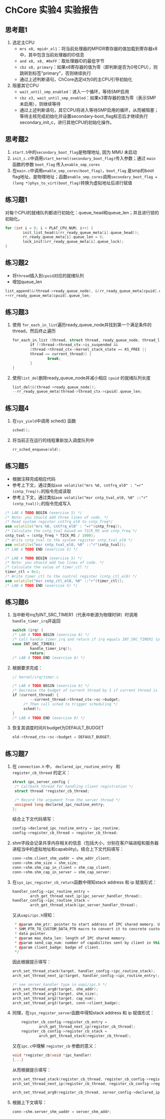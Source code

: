 # ChCore 实验4 实验报告

## 思考题1

1. 选定主CPU
   * `mrs x8, mpidr_el1`：将当前处理器的MPIDR寄存器的值加载到寄存器x8中，其中包含当前处理器的ID信息
   * `and x8, x8, #0xFF`：取处理器ID的最低字节
   * `cbz x8, primary`：如果x8寄存器的值为零（即判断是否为0号CPU），则跳转到标签"primary"，否则继续执行
   * 通过上述判断语句，ChCore选定id为0的主CPU引导初始化
2. 阻塞其它CPU
   * `wait_until_smp_enabled`：进入一个循环，等待SMP启用
   * `cbz x3, wait_until_smp_enabled`：如果x3寄存器的值为零（表示SMP未启用），则继续等待
   * 通过上述判断语句，其它CPU将进入等待SMP启用的循环，从而被阻塞；等待主核完成初始化并设置secondary-boot_flag标志后才继续执行secondary_init_c，进行其他CPU的初始化操作。



## 思考题2

1. `start.S`中的`secondary_boot_flag`是物理地址, 因为 MMU 未启动
2. `init_c.c`中调用`start_kernel(secondary_boot_flag)`传入参数；通过 `main` 函数的参数 `boot_flag` 传入`enable_smp_cores`
3. 在`main.c`中调用`enable_smp_cores(boot_flag)`，`boot_flag` 是smp的boot flag地址，是物理地址；函数`enable_smp_cores`调用`secondary_boot_flag = (long *)phys_to_virt(boot_flag)`转换为虚拟地址后进行赋值



## 练习题1

对每个CPU的就绪队列都进行初始化：queue_head和queue_len；并且进行锁的初始化。

```C++
for (int i = 0; i < PLAT_CPU_NUM; i++) {
        init_list_head(&(rr_ready_queue_meta[i].queue_head));
        rr_ready_queue_meta[i].queue_len = 0;
        lock_init(&rr_ready_queue_meta[i].queue_lock);
}
```



## 练习题2

* 将`thread`插入到`cpuid`对应的就绪队列
* 增加queue_len

```C++
list_append(&(thread->ready_queue_node), &(rr_ready_queue_meta[cpuid].queue_head));
++rr_ready_queue_meta[cpuid].queue_len;
```



## 练习题3

1. 使用 `for_each_in_list`遍历ready_queue_node并找到第一个满足条件的thread，然后终止遍历

   ```C++
   for_each_in_list (thread, struct thread, ready_queue_node, thread_list) {
           if (!thread->thread_ctx->is_suspended && 
           (thread->thread_ctx->kernel_stack_state == KS_FREE || 
           thread == current_thread)) {
                   break;
           }
   }
   ```

   

2. 使用`list_del`删除ready_queue_node并减小相应 `cpuid` 的就绪队列长度

   ```c++
   list_del(&(thread->ready_queue_node));
   --rr_ready_queue_meta[thread->thread_ctx->cpuid].queue_len;
   ```



## 练习题4

1. 在`sys_yield`中调用 sched() 函数

   ```C++
   sched();
   ```

   

2. 将当前正在运行的线程重新加入调度队列中

   ```C++
   rr_sched_enqueue(old);
   ```



## 练习题5

* 根据注释完成相应代码
* 参考上下文，通过类似`asm volatile("mrs %0, cntfrq_el0" : "=r"(cntp_freq));`的指令完成读取
* 参考上下文，通过类似`asm volatile("msr cntp_tval_el0, %0" ::"r"(cntp_tval));`的指令完成写入

```C++
/* LAB 4 TODO BEGIN (exercise 5) */
/* Note: you should add three lines of code. */
/* Read system register cntfrq_el0 to cntp_freq*/
asm volatile("mrs %0, cntfrq_el0" : "=r"(cntp_freq));
/* Calculate the cntp_tval based on TICK_MS and cntp_freq */
cntp_tval = (cntp_freq * TICK_MS / 1000);
/* Write cntp_tval to the system register cntp_tval_el0 */
asm volatile("msr cntp_tval_el0, %0" ::"r"(cntp_tval));
/* LAB 4 TODO END (exercise 5) */

/* LAB 4 TODO BEGIN (exercise 5) */
/* Note: you should add two lines of code. */
/* Calculate the value of timer_ctl */
timer_ctl = 0x1;
/* Write timer_ctl to the control register (cntp_ctl_el0) */
asm volatile("msr cntp_ctl_el0, %0" ::"r"(timer_ctl));
/* LAB 4 TODO END (exercise 5) */
```



## 练习题6

1. 当中断号irq为INT_SRC_TIMER1（代表中断源为物理时钟）时调用`handle_timer_irq`并返回

   ```c++
   switch (irq) {
   /* LAB 4 TODO BEGIN (exercise 6) */
   /* Call handle_timer_irq and return if irq equals INT_SRC_TIMER1 (physical timer) */
   case INT_SRC_TIMER1:
           handle_timer_irq();
           return;
   /* LAB 4 TODO END (exercise 6) */
   ```



2. 根据要求完成：

   ```C++
   // kernel/irq/timer.c
   
   /* LAB 4 TODO BEGIN (exercise 6) */
   /* Decrease the budget of current thread by 1 if current thread is not NULL */
   if (current_thread) {
           --current_thread->thread_ctx->sc->budget;
       	/* Then call sched to trigger scheduling */
   		sched();
   }
   /* LAB 4 TODO END (exercise 6) */
   ```

   

3. 恢复其调度时间片budget为DEFAULT_BUDGET

   ```c++
   old->thread_ctx->sc->budget = DEFAULT_BUDGET;
   ```

   



## 练习题7

1. 在 `connection.h` 中， `declared_ipc_routine_entry ` 和 ` register_cb_thread` 的定义：

   ```c++
   struct ipc_server_config {
   	/* Callback_thread for handling client registration */
   	struct thread *register_cb_thread;
   
   	/* Record the argument from the server thread */
   	unsigned long declared_ipc_routine_entry;
   };
   ```

   结合上下文代码填写：

   ```C++
   config->declared_ipc_routine_entry = ipc_routine;
   config->register_cb_thread = register_cb_thread;
   ```



2. shm字段会记录共享内存相关的信息（包括大小，分别在客户端进程和服务器进程当中的虚拟地址和capability)。结合上下文代码填写：

   ```C++
   conn->shm.client_shm_uaddr = shm_addr_client;
   conn->shm.shm_size = shm_size;
   conn->shm.shm_cap_in_client = shm_cap_client;
   conn->shm.shm_cap_in_server = shm_cap_server;
   ```

   

3. 在`sys_ipc_register_cb_return`函数中得知stack address 和 ip 赋值形式：

   ```c++
   handler_config->ipc_routine_entry =
           arch_get_thread_next_ip(ipc_server_handler_thread);
   handler_config->ipc_routine_stack =
           arch_get_thread_stack(ipc_server_handler_thread);
   ```

   又从`uapi/ipc.h`得知：

   ```C++
    * @param shm_ptr: pointer to start address of IPC shared memory. Use
    * SHM_PTR_TO_CUSTOM_DATA_PTR macro to convert it to concrete custom
    * data pointer.
    * @param max_data_len: length of IPC shared memory.
    * @param send_cap_num: number of capabilites sent by client in this request.
    * @param client_badge: badge of client.
    */
   ```

   因此根据提示填写：

   ```C++
   arch_set_thread_stack(target, handler_config->ipc_routine_stack);
   arch_set_thread_next_ip(target, handler_config->ipc_routine_entry);
   
   /* see server_handler type in uapi/ipc.h */
   arch_set_thread_arg0(target, shm_addr);
   arch_set_thread_arg1(target, shm_size);
   arch_set_thread_arg2(target, cap_num);
   arch_set_thread_arg3(target, conn->client_badge);
   ```

   

4. 同理，在`sys_register_server`函数中得知stack address 和 ip 赋值形式：

   ```C++
       register_cb_config->register_cb_entry =
               arch_get_thread_next_ip(register_cb_thread);
       register_cb_config->register_cb_stack =
               arch_get_thread_stack(register_cb_thread);
   ```

   又在`ipc.c`中理解 `register_cb` 参数的意义：

   ```c++
   void *register_cb(void *ipc_handler)
   {...}
   ```

   从而根据提示填写：

   ```C++
   arch_set_thread_stack(register_cb_thread, register_cb_config->register_cb_stack);
   arch_set_thread_next_ip(register_cb_thread, register_cb_config->register_cb_entry);
   
   arch_set_thread_arg0(register_cb_thread, server_config->declared_ipc_routine_entry);
   ```



5. 根据上下文填写：

   ```C++
   conn->shm.server_shm_uaddr = server_shm_addr;
   ```

